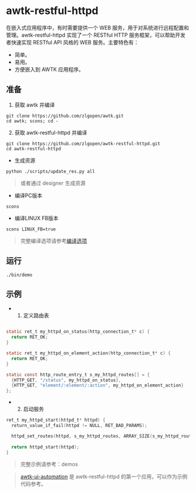 # awtk-restful-httpd

在嵌入式应用程序中，有时需要提供一个 WEB 服务，用于对系统进行远程配置和管理。awtk-restful-httpd 实现了一个 RESTful HTTP 服务框架，可以帮助开发者快速实现 RESTful API 风格的 WEB 服务。主要特色有：

* 简单。
* 易用。
* 方便嵌入到 AWTK 应用程序。

## 准备

1. 获取 awtk 并编译

```
git clone https://github.com/zlgopen/awtk.git
cd awtk; scons; cd -
```

2. 获取 awtk-restful-httpd 并编译

```
git clone https://github.com/zlgopen/awtk-restful-httpd.git
cd awtk-restful-httpd
```

* 生成资源

```
python ./scripts/update_res.py all
```

> 或者通过 designer 生成资源


* 编译PC版本

```
scons
```

* 编译LINUX FB版本

```
scons LINUX_FB=true
```

> 完整编译选项请参考[编译选项](https://github.com/zlgopen/awtk-widget-generator/blob/master/docs/build_options.md)


## 运行

```
./bin/demo
```

## 示例

* 1. 定义路由表

```c

static ret_t my_httpd_on_status(http_connection_t* c) {
  return RET_OK;
}

static ret_t my_httpd_on_element_action(http_connection_t* c) {
  return RET_OK;
}

static const http_route_entry_t s_my_httpd_routes[] = {
  {HTTP_GET, "/status", my_httpd_on_status},
  {HTTP_GET, "element/:element/:action", my_httpd_on_element_action}
};
```

* 2. 启动服务

```c
ret_t my_httpd_start(httpd_t* httpd) {
  return_value_if_fail(httpd != NULL, RET_BAD_PARAMS);

  httpd_set_routes(httpd, s_my_httpd_routes, ARRAY_SIZE(s_my_httpd_routes));
  
  return httpd_start(httpd);
}
```

> 完整示例请参考：demos

> [awtk-ui-automation](https://github.com/zlgopen/awtk-ui-automation) 是 awtk-restful-httpd 的第一个应用，可以作为示例代码参考。

